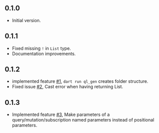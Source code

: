 ## 0.1.0

- Initial version.

## 0.1.1

- Fixed missing `!` in `List` type.
- Documentation improvements.

## 0.1.2

- implemented feature [#1](https://github.com/roadroot/ql_gen/issues/1), `dart run ql_gen` creates folder structure.
- Fixed issue [#2](https://github.com/roadroot/ql_gen/issues/2), Cast error when having returning List.

## 0.1.3

- Implemented feature [#3](https://github.com/roadroot/ql_gen/issues/3), Make parameters of a query/mutation/subscription named parameters instead of positional parameters.
